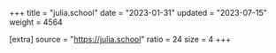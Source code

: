 +++
title = "julia.school"
date = "2023-01-31"
updated = "2023-07-15"
weight = 4564

[extra]
source = "https://julia.school"
ratio = 24
size = 4
+++
